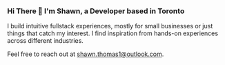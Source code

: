 ### Hi There 👋 I'm Shawn, a Developer based in Toronto 

I build intuitive fullstack experiences, mostly for small businesses or just things that catch my interest. I find inspiration from hands-on experiences across different industries.

Feel free to reach out at [shawn.thomas1@outlook.com](mailto:shawn.thomas1@outlook.com).


<!--
**shawn-thomas/shawn-thomas** is a ✨ _special_ ✨ repository because its `README.md` (this file) appears on your GitHub profile.

Here are some ideas to get you started:

- 🔭 I’m currently working on ...
- 🌱 I’m currently learning ...
- 👯 I’m looking to collaborate on ...
- 🤔 I’m looking for help with ...
- 💬 Ask me about ...
- 📫 How to reach me: ...
- 😄 Pronouns: ...
- ⚡ Fun fact: ...
-->
